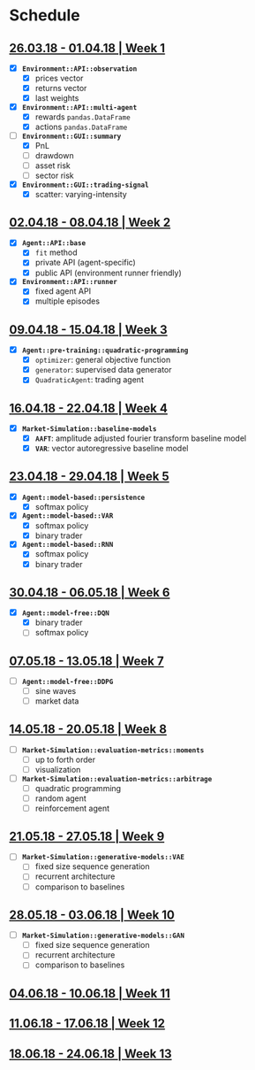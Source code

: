 # Schedule

## [26.03.18 - 01.04.18 | Week 1](../log/week_1.ipynb)

- [x] **`Environment::API::observation`**
    * [x] prices vector
    * [x] returns vector
    * [x] last weights

- [x] **`Environment::API::multi-agent`**
    * [x] rewards `pandas.DataFrame`
    * [x] actions `pandas.DataFrame`

- [ ] **`Environment::GUI::summary`**
    * [x] PnL
    * [ ] drawdown
    * [ ] asset risk
    * [ ] sector risk

- [x] **`Environment::GUI::trading-signal`**
    * [x] scatter: varying-intensity

## [02.04.18 - 08.04.18 | Week 2](../log/week_2.ipynb)

- [x] **`Agent::API::base`**
    * [x] `fit` method
    * [x] private API (agent-specific)
    * [x] public API (environment runner friendly)

- [x] **`Environment::API::runner`**
    * [x] fixed agent API
    * [x] multiple episodes

## [09.04.18 - 15.04.18 | Week 3](../log/week_3.ipynb)

- [x] **`Agent::pre-training::quadratic-programming`**
    * [x] `optimizer`: general objective function
    * [x] `generator`: supervised data generator
    * [x] `QuadraticAgent`: trading agent

## [16.04.18 - 22.04.18 | Week 4](../log/week_4.ipynb)

- [x] **`Market-Simulation::baseline-models`**
    * [x] **`AAFT`**: amplitude adjusted fourier transform baseline model
    * [x] **`VAR`**: vector autoregressive baseline model

## [23.04.18 - 29.04.18 | Week 5](../log/week_5.ipynb)

- [x] **`Agent::model-based::persistence`**
    - [x] softmax policy

- [x] **`Agent::model-based::VAR`**
    - [x] softmax policy
    - [x] binary trader

- [x] **`Agent::model-based::RNN`**
    - [x] softmax policy
    - [x] binary trader
 
## [30.04.18 - 06.05.18 | Week 6](../log/week_6.ipynb)

- [x] **`Agent::model-free::DQN`**
    - [x] binary trader
    - [ ] softmax policy

## [07.05.18 - 13.05.18 | Week 7](../log/week_7.ipynb)

- [ ] **`Agent::model-free::DDPG`**
    - [ ] sine waves
    - [ ] market data

## [14.05.18 - 20.05.18 | Week 8](../log/week_8.ipynb)

- [ ] **`Market-Simulation::evaluation-metrics::moments`**
    * [ ] up to forth order
    * [ ] visualization

- [ ] **`Market-Simulation::evaluation-metrics::arbitrage`**
    * [ ] quadratic programming
    * [ ] random agent
    * [ ] reinforcement agent

## [21.05.18 - 27.05.18 | Week 9](../log/week_9.ipynb)

- [ ] **`Market-Simulation::generative-models::VAE`**
    * [ ] fixed size sequence generation
    * [ ] recurrent architecture
    * [ ] comparison to baselines

## [28.05.18 - 03.06.18 | Week 10](../log/week_10.ipynb)

- [ ] **`Market-Simulation::generative-models::GAN`**
    * [ ] fixed size sequence generation
    * [ ] recurrent architecture
    * [ ] comparison to baselines

## [04.06.18 - 10.06.18 | Week 11](../log/week_11.ipynb)

## [11.06.18 - 17.06.18 | Week 12](../log/week_12.ipynb)

## [18.06.18 - 24.06.18 | Week 13](../log/week_13.ipynb)